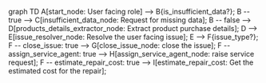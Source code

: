 graph TD
    A[start_node: User facing role] --> B{is_insufficient_data?};
    B -- true --> C[insufficient_data_node: Request for missing data];
    B -- false --> D[products_details_extractor_node: Extract product purchase details];
    D --> E[issue_resolver_node: Resolve the user facing issue];
    E --> F{issue_type?};
    F -- close_issue: true --> G[close_issue_node: close the issue];
    F -- assign_service_agent: true --> H[assign_service_agent_node: raise service request];
    F -- estimate_repair_cost: true --> I[estimate_repair_cost: Get the estimated cost for the repair];